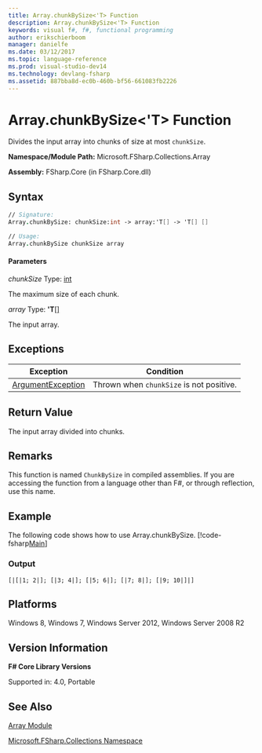 ```yaml
---
title: Array.chunkBySize<'T> Function
description: Array.chunkBySize<'T> Function
keywords: visual f#, f#, functional programming
author: erikschierboom
manager: danielfe
ms.date: 03/12/2017
ms.topic: language-reference
ms.prod: visual-studio-dev14
ms.technology: devlang-fsharp
ms.assetid: 887bba8d-ec0b-460b-bf56-661083fb2226
---
```


# Array.chunkBySize<'T> Function

Divides the input array into chunks of size at most `chunkSize`.

**Namespace/Module Path:** Microsoft.FSharp.Collections.Array

**Assembly:** FSharp.Core (in FSharp.Core.dll)

## Syntax

```fsharp
// Signature:
Array.chunkBySize: chunkSize:int -> array:'T[] -> 'T[] []

// Usage:
Array.chunkBySize chunkSize array
```

#### Parameters

*chunkSize*
Type: [int](https://msdn.microsoft.com/library/025d5455-3622-4ea5-9573-3ecbd4ee1375)

The maximum size of each chunk.

*array*
Type: **'T**[[]](https://msdn.microsoft.com/library/def20292-9aae-4596-9275-b94e594f8493)

The input array.

## Exceptions

|Exception|Condition|
|----|----|
|[ArgumentException](https://msdn.microsoft.com/library/system.argumentexception.aspx)|Thrown when `chunkSize` is not positive.|

## Return Value

The input array divided into chunks.

## Remarks

This function is named `ChunkBySize` in compiled assemblies. If you are accessing the function from a language other than F#, or through reflection, use this name.

## Example

The following code shows how to use Array.chunkBySize.
[!code-fsharp[Main](~/samples/snippets/fsharp/arrays/snippet75.fs)]

### Output

```
[|[|1; 2|]; [|3; 4|]; [|5; 6|]; [|7; 8|]; [|9; 10|]|]
```

## Platforms

Windows 8, Windows 7, Windows Server 2012, Windows Server 2008 R2

## Version Information

**F# Core Library Versions**

Supported in: 4.0, Portable

## See Also

[Array Module](array-module.md)

[Microsoft.FSharp.Collections Namespace](../Microsoft.FSharp.Collections-Namespace-%5BFSharp%5D.md)